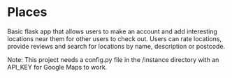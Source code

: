 # Places
Basic flask app that allows users to make an account and add interesting locations near them for other users to check out. Users can rate locations, provide reviews and search for locations by name, description or postcode.

Note: This project needs a config.py file in the /instance directory with an API_KEY for Google Maps to work.

